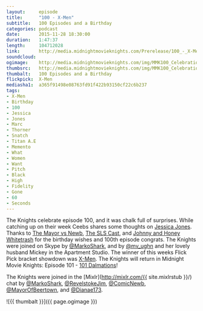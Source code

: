 ```yaml
---
layout:     episode
title:      "100 - X-Men"
subtitle:   100 Episodes and a Birthday
categories: podcast
date:       2015-11-28 18:30:00
duration:   1:47:37
length:     104712028
link:       http://media.midnightmovieknights.com/Prerelease/100_-_X-Men.m4a
soundcloud: 
ogimage:    http://media.midnightmovieknights.com/img/MMK100_Celebration-750x750.png
thumbsrc:   http://media.midnightmovieknights.com/img/MMK100_Celebration-200x200.png
thumbalt:   100 Episodes and a Birthday
flickpick:  X-Men
mediasha1:  a365f91498e08763fd91f422b93150cf22c6b237
tags:
- X-Men
- Birthday
- 100
- Jessica
- Jones
- Marc
- Thorner
- Snatch
- Titan A.E
- Memento
- What
- Women
- Want
- Pitch
- Black
- High
- Fidelity
- Gone
- 60
- Seconds
---
```

The Knights celebrate episode 100, and it was chalk full of surprises. While catching up on their week Ceebs shares some thoughts on [Jessica Jones](http://www.imdb.com/title/tt2357547/). Thanks to [The Mayor vs Newb](http://mayorvsnewb.com/), [The SLS Cast](http://slscast.podbean.com/), and [Johnny and Honey Whitetrash](http://johnnywhitetrash.com/) for the birthday wishes and 100th episode congrats. The Knights were joined on Skype by [@MarkoShark](https://twitter.com/MarkoShark), and by [@mv_ughn](https://twitter.com/mv_ughn) and her lovely husband Mickey in the Apartment Studio. The winner of this weeks Flick Pick bracket showdown was [X-Men](http://www.imdb.com/title/tt0120903/). The Knights will return in Midnight Movie Knights: Episode 101 - [101 Dalmations](http://www.imdb.com/title/tt0055254/)!

The Knights were joined in the [Mixlr](http://mixlr.com/{{ site.mixlrstub }}/) chat by [@MarkoShark](https://twitter.com/MarkoShark), [@RevelstokeJim](https://twitter.com/RevelstokeJim), [@ComicNewb](https://twitter.com/ComicNewb), [@MayorOfBeertown](https://twitter.com/MayorOfBeertown), and [@Dianae173](https://twitter.com/Dianae173).  

![{{ thumbalt }}]({{ page.ogimage }})
